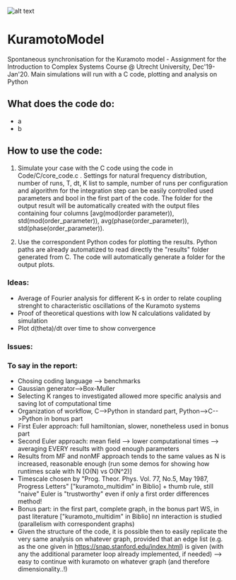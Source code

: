 ![alt text](https://sites.lsa.umich.edu/ksmoore/wp-content/uploads/sites/630/2018/06/TacomaNarrows.jpg)

# KuramotoModel
Spontaneous synchronisation for the Kuramoto model - Assignment for the Introduction to Complex Systems Course @ Utrecht University, Dec'19-Jan'20. Main simulations will run with a C code, plotting and analysis on Python

## What does the code do:
  - a
  - b
## How to use the code:
  1) Simulate your case with the C code using the code in Code/C/core_code.c . Settings for natural frequency distribution, number of runs, T, dt, K list to sample, number of runs per configuration and algorithm for the integration step can be easily controlled used parameters and bool in the first part of the code. The folder for the output result will be automatically created with the output files containing four columns [avg(mod(order parameter)), std(mod(order_parameter)), avg(phase(order_parameter)), std(phase(order_parameter)).
  
  
  2) Use the correspondent Python codes for plotting the results. Python paths are already automatized to read directly the "results" folder generated from C. The code will automatically generate a folder for the output plots.


### Ideas:
  - Average of Fourier analysis for different K-s in order to relate coupling strenght to characteristic oscillations of the Kuramoto systems 
  - Proof of theoretical questions with low N calculations validated by simulation
  - Plot d(theta)/dt over time to show convergence
  
### Issues:

### To say in the report:
  - Chosing coding language --> benchmarks
  - Gaussian generator-->Box-Muller
  - Selecting K ranges to investigated allowed more specific analysis and saving lot of computational time
  - Organization of workflow, C-->Python in standard part, Python-->C-->Python in bonus part
  - First Euler approach: full hamiltonian, slower, nonetheless used in bonus part
  - Second Euler approach: mean field --> lower computational times --> averaging EVERY results with good enough parameters 
  - Results from MF and nonMF approach tends to the same values as N is increased, reasonable enough (run some demos for showing how runtimes scale with N [O(N) vs O(N^2)]
  - Timescale chosen by "Prog. Theor. Phys. Vol. 77, No.5, May 1987, Progress Letters" ["kuramoto_multidim" in Biblio] + thumb rule, still "naive" Euler is "trustworthy" even if only a first order differences method!
  - Bonus part: in the first part, complete graph, in the bonus part WS, in past literature ["kuramoto_multidim" in Biblio] nn interaction is studied (parallelism with correspondent graphs) 
  - Given the structure of the code, it is possible then to easily replicate the very same analysis on whatever graph, provided that an edge list (e.g. as the one given in https://snap.stanford.edu/index.html) is given (with any the additional parameter loop already implemented, if needed) --> easy to continue with kuramoto on whatever graph (and therefore dimensionality..!)
